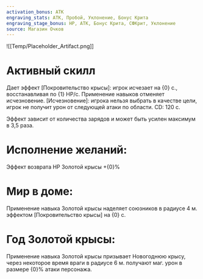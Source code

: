```yaml
---
activation_bonus: АТК
engraving_stats: АТК, Пробой, Уклонение, Бонус Крита
engraving_stage_bonus: HP, АТК, Бонус Крита, СФКрит, Уклонение
source: Магазин Очков
---
```

![[Temp/Placeholder_Artifact.png]]
# Активный скилл
Дает эффект [Покровительство крысы]: игрок исчезает на {0} с., восстанавливая по {1} HP/с. Применение навыков отменяет исчезновение.
[Исчезновение]: игрока нельзя выбрать в качестве цели, игрок не получит урон от следующей атаки по области.
CD: 120 с.

Эффект зависит от количества зарядов и может быть усилен максимум в 3,5 раза.

# Исполнение желаний: 
Эффект возврата HP Золотой крысы +{0}%
# Мир в доме: 
Применение навыка Золотой крысы наделяет союзников в радиусе 4 м. эффектом [Покровительство крысы] на {0} с.
# Год Золотой крысы: 
Применение навыка Золотой крысы призывает Новогоднюю крысу, через некоторое время враги в радиусе 6 м. получают маг. урон в размере {0}% атаки персонажа.
